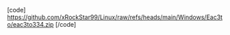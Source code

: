 

[code] https://github.com/xRockStar99/Linux/raw/refs/heads/main/Windows/Eac3to/eac3to334.zip [/code]
